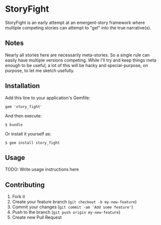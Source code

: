 # StoryFight

StoryFight is an early attempt at an emergent-story framework where
multiple competing stories can attempt to "gel" into the true
narrative(s).

## Notes

Nearly all stories here are necessarily meta-stories.  So a single
rule can easily have multiple versions competing.  While I'll try and
keep things meta enough to be useful, a lot of this will be hacky and
special-purpose, on purpose, to let me sketch usefully.

## Installation

Add this line to your application's Gemfile:

    gem 'story_fight'

And then execute:

    $ bundle

Or install it yourself as:

    $ gem install story_fight

## Usage

TODO: Write usage instructions here

## Contributing

1. Fork it
2. Create your feature branch (`git checkout -b my-new-feature`)
3. Commit your changes (`git commit -am 'Add some feature'`)
4. Push to the branch (`git push origin my-new-feature`)
5. Create new Pull Request
